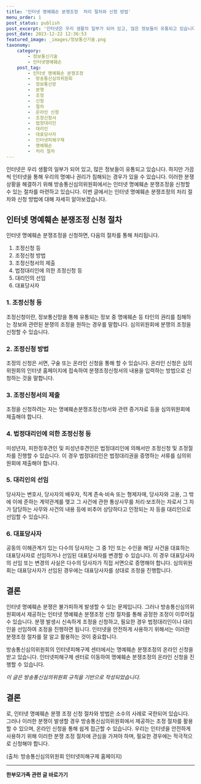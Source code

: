 ```yaml
---
title: '인터넷 명예훼손 분쟁조정  처리 절차와 신청 방법'
menu_order: 1
post_status: publish
post_excerpt: '인터넷은 우리 생활의 일부가 되어 있고, 많은 정보들이 유통되고 있습니다. 하지만 가끔씩 인터넷을 통해 우리의 명예나 권리가 침해되는 경우가 있을 수 있습니다. 이러한 분쟁 상황을 해결하기 위해 방송통신심의위원회에서는 인터넷 명예훼손 분쟁조정을 신청할 수 있는 절차를 마련하고 있습니다. 이번 글에서는 인터넷 명예훼손 분쟁조정의 처리 절차와 신청 방법에 대해 자세히 알아보겠습니다.'
post_date: 2023-12-22 12:36:53
featured_image: _images/정보통신기술.png
taxonomy:
    category:
        - 정보통신기술
        - 인터넷명예훼손
    post_tag:
        - 인터넷 명예훼손 분쟁조정
        -  방송통신심의위원회
        -  정보통신망
        -  분쟁
        -  조정
        -  신청
        -  절차
        -  온라인 신청
        -  조정신청서
        -  법정대리인
        -  대리인
        -  대표당사자
        -  인터넷피해구제
        -  명예훼손
        -  처리 절차
---
```



인터넷은 우리 생활의 일부가 되어 있고, 많은 정보들이 유통되고 있습니다. 하지만 가끔씩 인터넷을 통해 우리의 명예나 권리가 침해되는 경우가 있을 수 있습니다. 이러한 분쟁 상황을 해결하기 위해 방송통신심의위원회에서는 인터넷 명예훼손 분쟁조정을 신청할 수 있는 절차를 마련하고 있습니다. 이번 글에서는 인터넷 명예훼손 분쟁조정의 처리 절차와 신청 방법에 대해 자세히 알아보겠습니다.

## 인터넷 명예훼손 분쟁조정 신청 절차

인터넷 명예훼손 분쟁조정을 신청하면, 다음의 절차를 통해 처리됩니다.

1. 조정신청 등
2. 조정신청 방법
3. 조정신청서의 제출
4. 법정대리인에 의한 조정신청 등
5. 대리인의 선임
6. 대표당사자

### 1. 조정신청 등

조정신청이란, 정보통신망을 통해 유통되는 정보 중 명예훼손 등 타인의 권리를 침해하는 정보와 관련된 분쟁의 조정을 원하는 경우를 말합니다. 심의위원회에 분쟁의 조정을 신청할 수 있습니다.

### 2. 조정신청 방법

조정의 신청은 서면, 구술 또는 온라인 신청을 통해 할 수 있습니다. 온라인 신청은 심의위원회의 인터넷 홈페이지에 접속하여 분쟁조정신청서의 내용을 입력하는 방법으로 신청하는 것을 말합니다.

### 3. 조정신청서의 제출

조정을 신청하려는 자는 명예훼손분쟁조정신청서와 관련 증거자료 등을 심의위원회에 제출해야 합니다.

### 4. 법정대리인에 의한 조정신청 등

미성년자, 피한정후견인 및 피성년후견인은 법정대리인에 의해서만 조정신청 및 조정절차를 진행할 수 있습니다. 이 경우 법정대리인은 법정대리권을 증명하는 서류를 심의위원회에 제출해야 합니다.

### 5. 대리인의 선임

당사자는 변호사, 당사자의 배우자, 직계 존속·비속 또는 형제자매, 당사자와 고용, 그 밖에 이에 준하는 계약관계를 맺고 그 사건에 관한 통상사무를 처리·보조하는 자로서 그 자가 담당하는 사무와 사건의 내용 등에 비추어 상당하다고 인정되는 자 등을 대리인으로 선임할 수 있습니다.

### 6. 대표당사자

공동의 이해관계가 있는 다수의 당사자는 그 중 1인 또는 수인을 해당 사건을 대표하는 대표당사자로 선임하거나 선임된 대표당사자를 변경할 수 있습니다. 이 경우 대표당사자의 선임 또는 변경의 사실은 다수의 당사자가 직접 서면으로 증명해야 합니다. 심의위원회는 대표당사자가 선임된 경우에는 대표당사자를 상대로 조정을 진행합니다.

## 결론

인터넷 명예훼손 분쟁은 불가피하게 발생할 수 있는 문제입니다. 그러나 방송통신심의위원회에서 제공하는 인터넷 명예훼손 분쟁조정 신청 절차를 통해 공정한 조정이 이루어질 수 있습니다. 분쟁 발생시 신속하게 조정을 신청하고, 필요한 경우 법정대리인이나 대리인을 선임하여 조정을 진행하면 됩니다. 인터넷을 안전하게 사용하기 위해서는 이러한 분쟁조정 절차를 잘 알고 활용하는 것이 중요합니다.

방송통신심의위원회의 인터넷피해구제 센터에서는 명예훼손 분쟁조정의 온라인 신청을 받고 있습니다. 인터넷피해구제 센터로 이동하여 명예훼손 분쟁조정의 온라인 신청을 진행할 수 있습니다.

*이 글은 방송통신심의위원회 규칙을 기반으로 작성되었습니다.*

## 결론
로, 인터넷 명예훼손 분쟁 조정 신청 절차와 방법은 소수의 사례로 국한되어 있습니다. 그러나 이러한 분쟁이 발생할 경우 방송통신심의위원회에서 제공하는 조정 절차를 활용할 수 있으며, 온라인 신청을 통해 쉽게 접근할 수 있습니다. 우리는 인터넷을 안전하게 사용하기 위해 이러한 분쟁 조정 절차에 관심을 가져야 하며, 필요한 경우에는 적극적으로 신청해야 합니다. 

(출처: 방송통신심의위원회 인터넷피해구제 홈페이지)


<!-- wp:separator -->
<hr class="wp-block-separator has-alpha-channel-opacity"/>
<!-- /wp:separator -->

<!-- wp:group {"backgroundColor":"base","layout":{"type":"constrained"}} -->
<div class="wp-block-group has-base-background-color has-background"><!-- wp:paragraph {"align":"center","fontSize":"medium"} -->
<p class="has-text-align-center has-large-font-size"><strong>한부모가족 관련 글 바로가기</strong></p>
<!-- /wp:paragraph -->


<!-- wp:latest-posts
{"categories":[{"id":23338,"count":19,"description":"","link":"https://uknowlaw.com/category/%ed%95%9c%eb%b6%80%eb%aa%a8%ea%b0%80%ec%a1%b1/","name":"한부모가족","slug":"한부모가족","taxonomy":"category","parent":0,"meta":[],"_links":{"self":[{"href":"https://uknowlaw.com/wp-json/wp/v2/categories/23338"}],"collection":[{"href":"https://uknowlaw.com/wp-json/wp/v2/categories"}],"about":[{"href":"https://uknowlaw.com/wp-json/wp/v2/taxonomies/category"}],"wp:post_type":[{"href":"https://uknowlaw.com/wp-json/wp/v2/posts?categories=23338"}],"curies":[{"name":"wp","href":"https://api.w.org/{rel}","templated":true}]}}],"postsToShow":100,"excerptLength":28,"postLayout":"grid","columns":2,"featuredImageAlign":"left","featuredImageSizeSlug":"large","fontSize":"small"} /--></div>
<!-- /wp:group -->